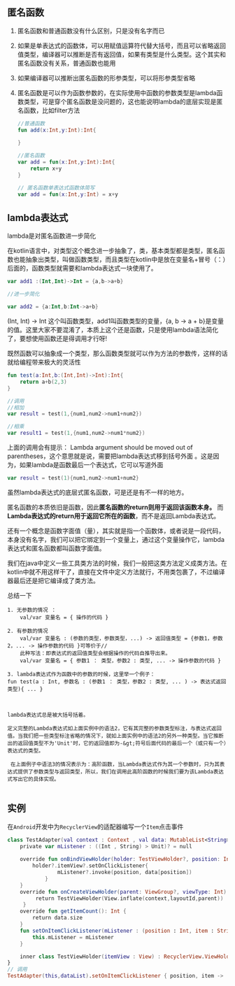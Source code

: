## 匿名函数

1. 匿名函数和普通函数没有什么区别，只是没有名字而已

2. 如果是单表达式的函数体，可以用赋值运算符代替大括号，而且可以省略返回值类型，编译器可以推断是否有返回值，如果有类型是什么类型。这个其实和匿名函数没有关系，普通函数也能用

3. 如果编译器可以推断出匿名函数的形参类型，可以将形参类型省略

4. 匿名函数是可以作为函数参数的，在实际使用中函数的参数类型是lambda函数类型，可是穿个匿名函数是没问题的，这也能说明lambda的底层实现是匿名函数，比如filter方法

   ```kotlin
   //普通函数
   fun add(x:Int,y:Int):Int{
      
   }
   
   //匿名函数
   var add = fun(x:Int,y:Int):Int{
       return x+y
   }
   
   // 匿名函数单表达式函数体简写
   var add = fun(x:Int,y:Int) = x+y
   
   ```

   

## lambda表达式

lambda是对匿名函数进一步简化

在kotlin语言中，对类型这个概念进一步抽象了，类，基本类型都是类型，匿名函数也能抽象出类型，叫做函数类型，而且类型在kotlin中是放在变量名+冒号（：）后面的，函数类型就需要和lambda表达式一块使用了。

```kotlin
var add1 :(Int,Int)->Int = {a,b->a+b}

//进一步简化

var add2 = {a:Int,b:Int->a+b}

```

(Int, Int) -> Int 这个叫函数类型，add1叫函数类型的变量，{a, b -> a + b}是变量的值。这里大家不要混淆了，本质上这个还是函数，只是使用lambda语法简化了，要想使用函数还是得调用才行呀!



既然函数可以抽象成一个类型，那么函数类型就可以作为方法的参数传，这样的话就给编程带来极大的灵活性

```kotlin
fun test(a:Int,b:(Int,Int)->Int):Int{
    return a+b(2,3)
}

//调用
//相加
var result = test(1,{num1,num2->num1+num2})

//相乘
var result1 = test(1,{num1,num2->num1*num2})

```

上面的调用会有提示： Lambda argument should be moved out of parentheses，这个意思就是说，需要把lambda表达式移到括号外面 。这是因为，如果lambda是函数最后一个表达式，它可以写道外面

```kotlin
var result = test(1){num1,num2->num1+num2}
```

虽然lambda表达式的底层式匿名函数，可是还是有不一样的地方。

匿名函数的本质依旧是函数，因此**匿名函数的return则用于返回该函数本身。**
而**Lambda表达式的return用于返回它所在的函数**，而不是返回Lambda表达式。



还有一个概念是函数字面值（量），其实就是指一个函数体，或者说是一段代码，本身没有名字，我们可以把它绑定到一个变量上，通过这个变量操作它，lambda表达式和匿名函数都叫函数字面值。



我们在java中定义一些工具类方法的时候，我们一般把这类方法定义成类方法。在kotlin中就不用这样干了，直接在文件中定义方法就行，不用类包裹了，不过编译器最后还是把它编译成了类方法。



总结一下

```
1. 无参数的情况 ：
	val/var 变量名 = { 操作的代码 }
	
2. 有参数的情况
	val/var 变量名 : (参数的类型，参数类型，...) -> 返回值类型 = {参数1，参数2，... -> 操作参数的代码 }可等价于// 
	此种写法：即表达式的返回值类型会根据操作的代码自推导出来。
	val/var 变量名 = { 参数1 ： 类型，参数2 : 类型, ... -> 操作参数的代码 }
	
3. lambda表达式作为函数中的参数的时候，这里举一个例子：
fun test(a : Int, 参数名 : (参数1 ： 类型，参数2 : 类型, ... ) -> 表达式返回类型){ ... }



lambda表达式总是被大括号括着。

定义完整的Lambda表达式如上面实例中的语法2，它有其完整的参数类型标注，与表达式返回值。当我们把一些类型标注省略的情况下，就如上面实例中的语法2的另外一种类型。当它推断出的返回值类型不为'Unit'时，它的返回值即为-&gt;符号后面代码的最后一个（或只有一个）表达式的类型。
  
 在上面例子中语法3的情况表示为：高阶函数，当Lambda表达式作为其一个参数时，只为其表达式提供了参数类型与返回类型，所以，我们在调用此高阶函数的时候我们要为该Lambda表达式写出它的具体实现。


```

## 实例

在`Android`开发中为`RecyclerView`的适配器编写一个`Item`点击事件

```kotlin
class TestAdapter(val context : Context , val data: MutableList<String>)    : RecyclerView.Adapter<TestAdapter.TestViewHolder>() {    
    private var mListener : ((Int , String) > Unit)? = null
    
    override fun onBindViewHolder(holder: TestViewHolder?, position: Int) {              
        holder?.itemView?.setOnClickListener{ 
                mListener?.invoke(position, data[position])        
            }   
    }    
    override fun onCreateViewHolder(parent: ViewGroup?, viewType: Int): TestViewHolder {        
         return TestViewHolder(View.inflate(context,layoutId,parent))   
     }   
    override fun getItemCount(): Int {        
        return data.size    
    }    
    fun setOnItemClickListener(mListener : (position : Int, item : String) -> Unit){        
        this.mListener = mListener    
    } 

    inner class TestViewHolder(itemView : View) : RecyclerView.ViewHolder(itemView)
}
// 调用
TestAdapter(this,dataList).setOnItemClickListener { position, item ->        Toast.makeText(this,"$position \t $item",Toast.LENGTH_SHORT).show()    }


```

